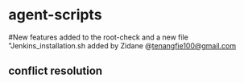 # agent-scripts

#New  features added to the root-check and a new file "Jenkins_installation.sh added by Zidane @tenangfie100@gmail.com

## conflict resolution

